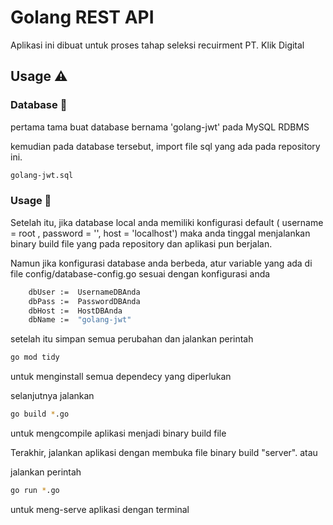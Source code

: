 # Golang REST API

Aplikasi ini dibuat untuk proses tahap seleksi recuirment PT. Klik Digital

## Usage ⚠️

### Database 🐁

pertama tama buat database bernama 'golang-jwt' pada MySQL RDBMS

kemudian pada database tersebut, import file sql yang ada pada repository ini.

```bash
golang-jwt.sql
```

### Usage 🧨
Setelah itu, jika database local anda memiliki konfigurasi default ( username = root , password = '', host = 'localhost') maka anda tinggal menjalankan binary build file yang pada repository dan aplikasi pun berjalan.



Namun jika konfigurasi database anda berbeda, atur variable yang ada di file config/database-config.go sesuai dengan konfigurasi anda 

```bash
	dbUser :=  UsernameDBAnda
	dbPass :=  PasswordDBAnda
	dbHost :=  HostDBAnda
	dbName :=  "golang-jwt"
```

setelah itu simpan semua perubahan dan jalankan perintah

```bash
go mod tidy 
```
untuk menginstall semua dependecy yang diperlukan 


selanjutnya jalankan 

```bash
go build *.go
```
untuk mengcompile aplikasi menjadi binary build file 

Terakhir, jalankan aplikasi dengan membuka file binary build "server". atau

jalankan perintah

```bash
go run *.go
```
untuk meng-serve aplikasi dengan terminal
